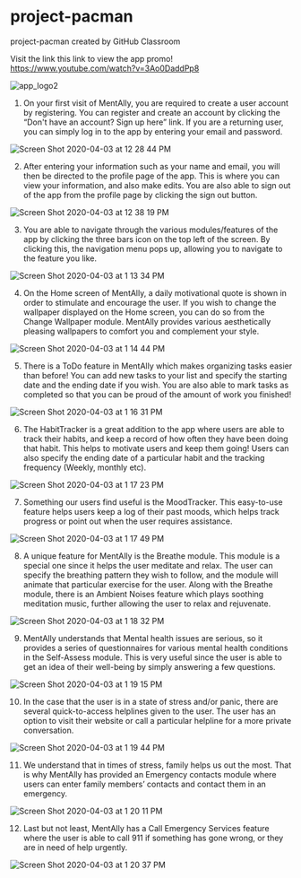 # project-pacman
project-pacman created by GitHub Classroom

Visit the link this link to view the app promo!
https://www.youtube.com/watch?v=3Ao0DaddPp8

![app_logo2](https://user-images.githubusercontent.com/48563822/78383431-5dfb6980-75a6-11ea-8b05-09efbeea63ff.png)

1. On your first visit of MentAlly, you are required to create a user account by registering. You can register and create an account by clicking the “Don't have an account? Sign up here” link. If you are a returning user, you can simply log in to the app by entering your email and password.

![Screen Shot 2020-04-03 at 12 28 44 PM](https://user-images.githubusercontent.com/48563822/78383626-b16db780-75a6-11ea-8f61-20e044eeb230.png)

2. After entering your information such as your name and email, you will then be directed to the profile page of the app. This is where you can view your information, and also make edits. You are also able to sign out of the app from the profile page by clicking the sign out button. 

![Screen Shot 2020-04-03 at 12 38 19 PM](https://user-images.githubusercontent.com/48563822/78384347-04943a00-75a8-11ea-9f3b-a8eec936b270.png)

3. You are able to navigate through the various modules/features of the app by clicking the three bars icon on the top left of the screen. By clicking this, the navigation menu pops up, allowing you to navigate to the feature you like. 

![Screen Shot 2020-04-03 at 1 13 34 PM](https://user-images.githubusercontent.com/48563822/78387210-ef6dda00-75ac-11ea-8888-f041785801a4.png)


4. On the Home screen of MentAlly, a daily motivational quote is shown in order to stimulate and encourage the user. If you wish to change the wallpaper displayed on the Home screen, you can do so from the Change Wallpaper module. MentAlly provides various aesthetically pleasing wallpapers to comfort you and complement your style.

![Screen Shot 2020-04-03 at 1 14 44 PM](https://user-images.githubusercontent.com/48563822/78387297-17f5d400-75ad-11ea-9ea8-e3c7a801fe47.png)

5. There is a ToDo feature in MentAlly which makes organizing tasks easier than before! You can add new tasks to your list and specify the starting date and the ending date if you wish. You are also able to mark tasks as completed so that you can be proud of the amount of work you finished! 

![Screen Shot 2020-04-03 at 1 16 31 PM](https://user-images.githubusercontent.com/48563822/78387441-568b8e80-75ad-11ea-8bc1-0fbc712446ac.png)

6. The HabitTracker is a great addition to the app where users are able to track their habits, and keep a record of how often they have been doing that habit. This helps to motivate users and keep them going! Users can also specify the ending date of a particular habit and the tracking frequency (Weekly, monthly etc).

![Screen Shot 2020-04-03 at 1 17 23 PM](https://user-images.githubusercontent.com/48563822/78387503-76bb4d80-75ad-11ea-834e-286943df7d04.png)

7. Something our users find useful is the MoodTracker. This easy-to-use feature helps users keep a log of their past moods, which helps track progress or point out when the user requires assistance. 

![Screen Shot 2020-04-03 at 1 17 49 PM](https://user-images.githubusercontent.com/48563822/78387539-863a9680-75ad-11ea-88db-275e72413622.png)

8. A unique feature for MentAlly is the Breathe module. This module is a special one since it helps the user meditate and relax. The user can specify the breathing pattern they wish to follow, and the module will animate that particular exercise for the user. Along with the Breathe module, there is an Ambient Noises feature which plays soothing meditation music, further allowing the user to relax and rejuvenate. 

![Screen Shot 2020-04-03 at 1 18 32 PM](https://user-images.githubusercontent.com/48563822/78387598-9eaab100-75ad-11ea-9719-f8ea159b9efb.png)

9. MentAlly understands that Mental health issues are serious, so it provides a series of questionnaires for various mental health conditions in the Self-Assess module. This is very useful since the user is able to get an idea of their well-being by simply answering a few questions. 

![Screen Shot 2020-04-03 at 1 19 15 PM](https://user-images.githubusercontent.com/48563822/78387662-b8e48f00-75ad-11ea-9d10-d8a3f2821941.png)

10. In the case that the user is in a state of stress and/or panic, there are several quick-to-access helplines given to the user. The user has an option to visit their website or call a particular helpline for a more private conversation.

![Screen Shot 2020-04-03 at 1 19 44 PM](https://user-images.githubusercontent.com/48563822/78387706-cac63200-75ad-11ea-939d-3a68c0929fb5.png)

11. We understand that in times of stress, family helps us out the most. That is why MentAlly has provided an Emergency contacts module where users can enter family members’ contacts and contact them in an emergency.

![Screen Shot 2020-04-03 at 1 20 11 PM](https://user-images.githubusercontent.com/48563822/78387755-dade1180-75ad-11ea-80b2-dc6c53c341a1.png)

12. Last but not least, MentAlly has a Call Emergency Services feature where the user is able to call 911 if something has gone wrong, or they are in need of help urgently.

![Screen Shot 2020-04-03 at 1 20 37 PM](https://user-images.githubusercontent.com/48563822/78387801-ea5d5a80-75ad-11ea-9b8e-3cd2c23ec9a4.png)

